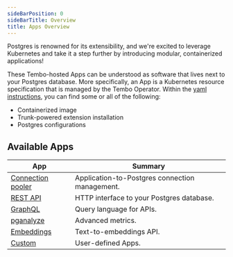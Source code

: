 ```yaml
---
sideBarPosition: 0
sideBarTitle: Overview
title: Apps Overview
---
```


Postgres is renowned for its extensibility, and we're excited to leverage Kubernetes and take it a step further by introducing modular, containerized applications!

These Tembo-hosted Apps can be understood as software that lives next to your Postgres database. More specifically, an App is a Kubernetes resource specification that is managed by the Tembo Operator. Within the [yaml instructions](https://github.com/tembo-io/tembo/tree/main/tembo-stacks/src/apps), you can find some or all of the following:

- Containerized image
- Trunk-powered extension installation
- Postgres configurations

## Available Apps

| App                                                                               | Summary                                          |
| --------------------------------------------------------------------------------- | ------------------------------------------------ |
| [Connection pooler](https://tembo.io/docs/product/cloud/apps/connection-pooler)   | Application-to-Postgres connection management.   |
| [REST API](https://tembo.io/docs/product/cloud/apps/rest-api)                     | HTTP interface to your Postgres database.        |
| [GraphQL](https://tembo.io/docs/product/cloud/apps/graphql)                       | Query language for APIs.                         |
| [pganalyze](https://tembo.io/docs/product/cloud/apps/pganalyze)                   | Advanced metrics.                                |
| [Embeddings](https://tembo.io/docs/product/cloud/apps/embeddings)                 | Text-to-embeddings API.                          |
| [Custom](https://tembo.io/docs/product/cloud/apps/custom)                         | User-defined Apps.                               |

